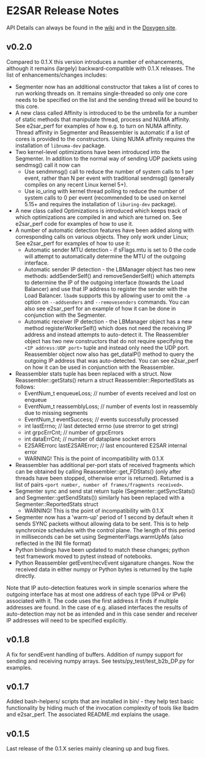 # E2SAR Release Notes

API Details can always be found in the [wiki](https://github.com/JeffersonLab/E2SAR/wiki) and in the [Doxygen site](https://jeffersonlab.github.io/E2SAR-doc/annotated.html). 

## v0.2.0

Compared to 0.1.X this version introduces a number of enhancements, although it remains (largely) backward-compatible with 0.1.X releases. The list of enhancements/changes includes:

- Segmenter now has an additional constructor that takes a list of cores to run working threads on. It remains single-threaded so only one core needs to be specified on the list and the sending thread will be bound to this core. 
- A new class called Affinity is introduced to be the umbrella for a number of static methods that manipulate thread, process and NUMA affinity. See e2sar_perf for examples of how e.g. to turn on NUMA affinity. Thread affinity in Segmenter and Reassembler is automatic if a list of cores is provided to the constructors. Using NUMA affinity requires the installation of `libnuma-dev` package.
- Two kernel-level optimizations have been introduced into the Segmenter. In addition to the normal way of sending UDP packets using sendmsg() call it now can
    - Use sendmmsg() call to reduce the number of system calls to 1 per event, rather than N per event with traditional sendmsg() (generally compiles on any recent Linux kernel 5+).
    - Use io_uring with kernel thread polling to reduce the number of system calls to 0 per event (recommended to be used on kernel 5.15+ and requires the installation of `liburing-dev` package). 
- A new class called Optimizations is introduced which keeps track of which optimizations are compiled in and which are turned on. See e2sar_perf code for examples of how to use it.
- A number of automatic detection features have been added along with corresponding calls on various objects. They only work under Linux; See e2sar_perf for examples of how to use it:
    - Automatic sender MTU detection - if sFlags.mtu is set to 0 the code will attempt to automatically determine the MTU of the outgoing interface.
    - Automatic sender IP detection - the LBManager object has two new methods: addSenderSelf() and removeSenderSelf() which attempts to determine the IP of the outgoing interface (towards the Load Balancer) and use that IP address to register the sender with the Load Balancer. `lbadm` supports this by allowing user to omit the `-a` option on `--addsenders` and `--removesenders` commands. You can also see e2sar_perf for an example of how it can be done in conjunction with the Segmenter.
    - Automatic receiver IP detection - the LBManager object has a new method registerWorkerSelf() which does not need the receiving IP address and instead attempts to auto-detect it. The Reassembler object has two new constructors that do not require specifying the `<IP address:UDP port>` tuple and instead only need the UDP port. Reassembler object now also has get_dataIP() method to query the outgoing IP address that was auto-detected. You can see e2sar_perf on how it can be used in conjunction with the Reassembler.
- Reassembler stats tuple has been replaced with a struct. Now Reassembler::getStats() return a struct Reassembler::ReportedStats as follows:
    - EventNum_t enqueueLoss;  // number of events received and lost on enqueue
    - EventNum_t reassemblyLoss; // number of events lost in reassembly due to missing segments
    - EventNum_t eventSuccess; // events successfully processed
    - int lastErrno; // last detected errno (use strerror to get string)
    - int grpcErrCnt; // number of grpcErrors 
    - int dataErrCnt; // number of dataplane socket errors
    - E2SARErrorc lastE2SARError;  // last encountered E2SAR internal error
    - WARNING! This is the point of incompatibility with 0.1.X 
- Reassembler has additional per-port stats of received fragments which can be obtained by calling Reassembler::get_FDStats() (only after threads have been stopped, otherwise error is returned). Returned is a list of pairs `<port number, number of frames/fragments received>`.
- Segmenter sync and send stat return tuple (Segmenter::getSyncStats() and Segmenter::getSendStats()) similarly has been replaced with a Segmenter::ReportedStats struct
    - WARNING! This is the point of incompatibility with 0.1.X
- Segmenter now has a 'warm-up' period of 1 second by default when it sends SYNC packets without allowing data to be sent. This is to help synchronize schedules with the control plane. The length of this period in milliseconds can be set using SegmenterFlags.warmUpMs (also reflected in the INI file format)
- Python bindings have been updated to match these changes; python test framework moved to pytest instead of notebooks.
- Python Reassembler getEvent/recvEvent siganature changes. Now the received data in either numpy or Python bytes is returned by the tuple directly.

Note that IP auto-detection features work in simple scenarios where the outgoing interface has at most one address of each type (IPv4 or IPv6) associated with it. The code uses the first address it finds if multiple addresses are found. In the case of e.g. aliased interfaces the results of auto-detection may not be as intended and in this case sender and receiver IP addresses will need to be specified explicitly.

## v0.1.8

A fix for sendEvent handling of buffers. Addition of numpy support for sending and receiving numpy arrays. See tests/py_test/test_b2b_DP.py for examples.

## v0.1.7
Added bash-helpers/ scripts that are installed in bin/ - they help test basic functionality by hiding much of the invocation complexity of tools like lbadm and e2sar_perf. The associated README.md explains the usage.

## v0.1.5

Last release of the 0.1.X series mainly cleaning up and bug fixes.



